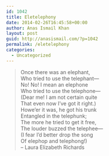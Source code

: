 ```yaml
---
id: 1042
title: Eletelephony
date: 2014-02-26T16:45:58+00:00
author: Anas Ismail Khan
layout: post
guid: http://anasismail.com/?p=1042
permalink: /eletelephony
categories:
  - Uncategorized
---
```

> Once there was an elephant,  
> Who tried to use the telephant—  
> No! No! I mean an elephone  
> Who tried to use the telephone—  
> (Dear me! I am not certain quite  
> That even now I&#8217;ve got it right.)  
> Howe&#8217;er it was, he got his trunk  
> Entangled in the telephunk;  
> The more he tried to get it free,  
> The louder buzzed the telephee—  
> (I fear I&#8217;d better drop the song  
> Of elephop and telephong!)  
> &#8211; Laura Elizabeth Richards